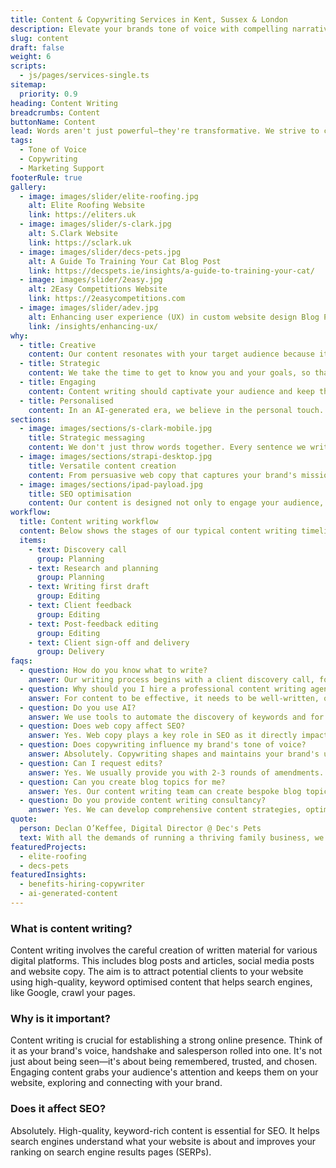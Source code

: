```yaml
---
title: Content & Copywriting Services in Kent, Sussex & London
description: Elevate your brands tone of voice with compelling narratives that drive conversions with professional content writing and proofreading services.
slug: content
draft: false
weight: 6
scripts:
  - js/pages/services-single.ts
sitemap:
  priority: 0.9
heading: Content Writing
breadcrumbs: Content
buttonName: Content
lead: Words aren't just powerful—they're transformative. We strive to create narratives that captivate, convince and convert. Our team crafts content that not only strike a cord with your audience, but help your business climb search rankings.
tags:
  - Tone of Voice
  - Copywriting
  - Marketing Support
footerRule: true
gallery:
  - image: images/slider/elite-roofing.jpg
    alt: Elite Roofing Website
    link: https://eliters.uk
  - image: images/slider/s-clark.jpg
    alt: S.Clark Website
    link: https://sclark.uk
  - image: images/slider/decs-pets.jpg
    alt: A Guide To Training Your Cat Blog Post
    link: https://decspets.ie/insights/a-guide-to-training-your-cat/
  - image: images/slider/2easy.jpg
    alt: 2Easy Competitions Website
    link: https://2easycompetitions.com
  - image: images/slider/adev.jpg
    alt: Enhancing user experience (UX) in custom website design Blog Post
    link: /insights/enhancing-ux/
why:
  - title: Creative
    content: Our content resonates with your target audience because it's infused with your brand's unique essence, turning readers into loyal followers.
  - title: Strategic
    content: We take the time to get to know you and your goals, so that every word we write aligns with your business strategy and audience needs.
  - title: Engaging
    content: Content writing should captivate your audience and keep them glued to the page. That's why we create content that captures their attention & increases conversion rates.
  - title: Personalised
    content: In an AI-generated era, we believe in the personal touch. Every piece of content is carefully put together by our skilled human writers, ensuring authenticity and connection.
sections:
  - image: images/sections/s-clark-mobile.jpg
    title: Strategic messaging
    content: We don't just throw words together. Every sentence we write is carefully planned around your business goals and your unique brand voice, guiding your audience towards meaningful action and driving real-world results.
  - image: images/sections/strapi-desktop.jpg
    title: Versatile content creation
    content: From persuasive web copy that captures your brand's mission, to informative blog posts that position you as an industry thought leader, our content portfolio is as diverse as your needs. We also offer expert proofreading services and social media content that sparks conversations.
  - image: images/sections/ipad-payload.jpg
    title: SEO optimisation
    content: Our content is designed not only to engage your audience, but to also rank highly on search engines. We weave in relevant keywords and SEO best practices to your content pieces, answering user intent and ultimately driving organic traffic to your website.
workflow:
  title: Content writing workflow
  content: Below shows the stages of our typical content writing timeline.
  items:
    - text: Discovery call
      group: Planning
    - text: Research and planning
      group: Planning
    - text: Writing first draft
      group: Editing
    - text: Client feedback
      group: Editing
    - text: Post-feedback editing
      group: Editing
    - text: Client sign-off and delivery
      group: Delivery
faqs:
  - question: How do you know what to write?
    answer: Our writing process begins with a client discovery call, followed by thorough keyword research and collaborative content planning. We discover what your users are searching for and tailor our content around that.
  - question: Why should you I hire a professional content writing agency?
    answer: For content to be effective, it needs to be well-written, optimised for search engines and updated regularly. Our clients often don't know where to start with SEO, and may not have the time to post regular content. That's where our agency can step in – we provide a fully-managed service for you, ensuring you're always sharing high-quality, engaging content that drives organic traffic to your site.
  - question: Do you use AI?
    answer: We use tools to automate the discovery of keywords and for research purposes, but all of our content is hand-written by us.
  - question: Does web copy affect SEO?
    answer: Yes. Web copy plays a key role in SEO as it directly impacts your ranking on search engine results pages (SERPs).
  - question: Does copywriting influence my brand's tone of voice?
    answer: Absolutely. Copywriting shapes and maintains your brand's unique tone of voice. It's up to professional copywriters to make sure your content reflects your brand's personality, values, and style, and to ensure consistency across all platforms.
  - question: Can I request edits?
    answer: Yes. We usually provide you with 2-3 rounds of amendments. However, most clients are happy with the first edit!
  - question: Can you create blog topics for me?
    answer: Yes. Our content writing team can create bespoke blog topics tailored to your industry and target audience. We research current trends and relevant keywords to develop engaging and SEO-friendly topics that align with your content strategy.
  - question: Do you provide content writing consultancy?
    answer: Yes. We can develop comprehensive content strategies, optimise your existing content, and provide guidance on best practices that improve your brand's online presence and engagement.
quote:
  person: Declan O’Keffee, Digital Director @ Dec's Pets
  text: With all the demands of running a thriving family business, we didn't have the time to invest in our company blog, so we hired ainsley.dev to help. Our experience with them was top-notch. They created engaging, SEO-friendly content that perfectly matched our brand voice and got our business noticed.
featuredProjects:
  - elite-roofing
  - decs-pets
featuredInsights:
  - benefits-hiring-copywriter
  - ai-generated-content
---
```


### What is content writing?

Content writing involves the careful creation of written material for various digital platforms. This includes blog
posts and articles, social media posts and website copy. The aim is to attract potential clients to your website using
high-quality, keyword optimised content that helps search engines, like Google, crawl your pages.

### Why is it important?

Content writing is crucial for establishing a strong online presence. Think of it as your brand's voice, handshake and
salesperson rolled into one. It's not just about being seen—it's about being remembered, trusted, and chosen. Engaging
content grabs your audience's attention and keeps them on your website, exploring and connecting with your brand.

### Does it affect SEO?

Absolutely. High-quality, keyword-rich content is essential for SEO. It helps search engines understand what your
website is about and improves your ranking on search engine results pages (SERPs).
